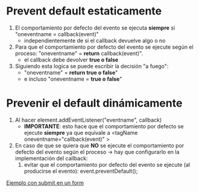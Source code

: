 # Prevent default estaticamente
1. El comportamiento por defecto del evento se ejecuta <b>siempre</b> si "oneventname = callback(event)"
    - independientemente de si el callback devuelve algo o no    
2. Para que el comportamiento por defecto del evento se ejecute según el proceso: "oneventname" = <b>return</b> callback(event)".
    - el callback debe devolver <b>true o false </b>
3. Siguiendo esta logica se puede escribir la decisión "a fuego":
    - "oneventname" = <b>return true o false</b>"
    - e incluso "oneventname = <b>true o false</b>"


# Prevenir el default dinámicamente
1. Al hacer element.addEventListener("eventname", callback)
    - <b>IMPORTANTE</b>: esto hace que el comportamiento por defecto se ejecute <b>siempre</b> ya que equivale a \<tagName oneventname="callback(event)" \>
2. En caso de que se quiera que **NO** se ejecute el comportamiento por defecto del evento según el proceso -> hay que configurarlo en la implementación del callback:
    1. evitar que el comportamiento por defecto del evento se ejecute (al producirse el evento): event.preventDefault();

[Ejemplo con submit en un form](../eventos_especificos/submit/sumbit.md)